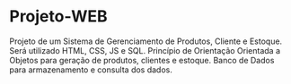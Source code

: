 # Projeto-WEB
 Projeto de um Sistema de Gerenciamento de Produtos, Cliente e Estoque.
 Será utilizado HTML, CSS, JS e SQL.
 Princípio de Orientação Orientada a Objetos para geração de produtos, clientes e estoque.
 Banco de Dados para armazenamento e consulta dos dados.

